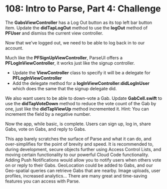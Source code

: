 # 108: Intro to Parse, Part 4: Challenge

The **GabsViewController** has a Log Out button as its top left bar button item.  Update the **didTapLogOut** method to use the **logOut** method of **PFUser** and dismiss the current view controller.  

Now that we’ve logged out, we need to be able to log back in to our account.
Much like the **PFSignUpViewController**, ParseUI offers a **PFLogInViewController**, it works just like the signup controller.
* Update the **ViewController** class to specify it will be a delegate for **PFLogInViewController*** Add the delegate method for a **logInViewController:didLogInUser** which does the same that the signup delegate did.
We also want users to be able to down-vote a Gab.  Update **GabCell.swift** to use the **didTapVoteDown** method to reduce the vote count of the Gab by one, just like the **didTapViewUp** method incremented it.  Hint: You can increment the field by a negative number.

Now the app, while basic, is complete.  Users can sign up, log in, share Gabs, vote on Gabs, and reply to Gabs.  This app barely scratches the surface of Parse and what it can do, and over-simplifies for the point of brevity and speed.  It is recommended to, during development, secure objects further using Access Control Lists, and moving certain functionality to our powerful Cloud Code functionality.  Adding Push Notifications would allow you to notify users when others vote on or reply to their Gabs.  GeoLocation could be added to Gabs, and our Geo-spatial queries can retrieve Gabs that are nearby.  Image uploads, user profiles, increased analytics… There are many great and time-saving features you can access with Parse.